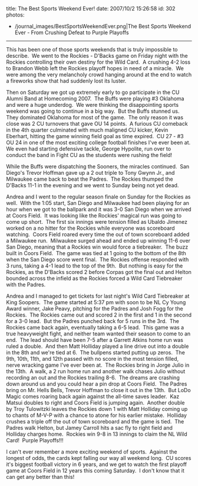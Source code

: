 title: The Best Sports Weekend Ever!
date: 2007/10/2 15:26:58
id: 302
photos:
- /journal_images/BestSportsWeekendEver.png|The Best Sports Weekend Ever - From Crushing Defeat to Purple Playoffs
---
This has been one of those sports weekends that is truly impossible to describe.  We went to the Rockies - D'Backs game on Friday night with the Rockies controlling their own destiny for the Wild Card.  A crushing 4-2 loss to Brandon Webb left the Rockies playoff hopes in need of a miracle.  We were among the very melancholy crowd hanging around at the end to watch a fireworks show that had suddenly lost its luster.

Then on Saturday we got up extremely early to go participate in the CU Alumni Band at Homecoming 2007.  The Buffs were playing #3 Oklahoma and were a huge underdog.  We were thinking the disappointing sports weekend was going to continue in a big way.  But the Buffs stunned us.  They dominated Oklahoma for most of the game.  The only reason it was close was 2 CU turnovers that gave OU 14 points.  A furious CU comeback in the 4th quarter culminated with much maligned CU kicker, Kevin Eberhart, hitting the game winning field goal as time expired.  CU 27 - #3 OU 24 in one of the most exciting college football finishes I've ever been at.  We even had starting defensive tackle, George Hypolite, run over to conduct the band in Fight CU as the students were rushing the field!

While the Buffs were dispatching the Sooners, the miracles continued.  San Diego's Trevor Hoffman gave up a 2 out triple to Tony Gwynn Jr., and Milwaukee came back to beat the Padres.  The Rockies thumped the D'Backs 11-1 in the evening and we went to Sunday being not yet dead.

Andrea and I went to the regular season finale on Sunday for the Rockies as well.  With the 1:05 start, San Diego and Milwaukee had been playing for an hour when we got to the ballpark and it was 3-0 San Diego when we arrived at Coors Field.  It was looking like the Rockies' magical run was going to come up short.  The first six innings were tension filled as Ubaldo Jimenez worked on a no hitter for the Rockies while everyone was scoreboard watching.  Coors Field roared every time the out of town scoreboard added a Milwaukee run.  Milwaukee surged ahead and ended up winning 11-6 over San Diego, meaning that a Rockies win would force a tiebreaker.  The buzz built in Coors Field.  The game was tied at 1 going to the bottom of the 8th when the San Diego score went final.  The Rockies offense responded with 3 runs, taking a 4-1 lead to the top of the 9th.  But nothing is easy for the Rockies, as the D'Backs scored 2 before Corpas got the final out and Helton bounded across the infield as the Rockies forced a Wild Card Tiebreaker with the Padres.

Andrea and I managed to get tickets for last night's Wild Card Tiebreaker at King Soopers.  The game started at 5:37 pm with soon to be NL Cy Young Award winner, Jake Peavy, pitching for the Padres and Josh Fogg for the Rockies.  The Rockies came out and scored 2 in the first and 1 in the second for a 3-0 lead.  But the Padres punched back for 5 runs in the 3rd.  The Rockies came back again, eventually taking a 6-5 lead.  This game was a true heavyweight fight, and neither team wanted their season to come to an end.  The lead should have been 7-5 after a Garrett Atkins home run was ruled a double.  And then Matt Holliday played a line drive out into a double in the 8th and we're tied at 6.  The bullpens started putting up zeros.  The 9th, 10th, 11th, and 12th passed with no score in the most tension filled, nerve wracking game I've ever been at.  The Rockies bring in Jorge Julio in the 13th.  A walk, a 2 run home run and another walk chases Julio without recording an out and the Rockies trailing 8-6.  The dreams are crashing down around us and you could hear a pin drop at Coors Field.  The Padres bring on Mr. Hells Bells, Trevor Hoffman to close it out in the 13th.  But LoDo Magic comes roaring back again against the all-time saves leader.  Kaz Matsui doubles to right and Coors Field is jumping again.  Another double by Troy Tulowitzki leaves the Rockies down 1 with Matt Holliday coming up to chants of M-V-P with a chance to atone for his earlier mistake.  Holliday crushes a triple off the out of town scoreboard and the game is tied.  The Padres walk Helton, but Jamey Carroll hits a sac fly to right field and Holliday charges home.  Rockies win 9-8 in 13 innings to claim the NL Wild Card!  Purple Playoffs!!! 

I can't ever remember a more exciting weekend of sports.  Against the longest of odds, the cards kept falling our way all weekend long.  CU scores it's biggest football victory in 6 years, and we get to watch the first playoff game at Coors Field in 12 years this coming Saturday.  I don't know that it can get any better than this!
